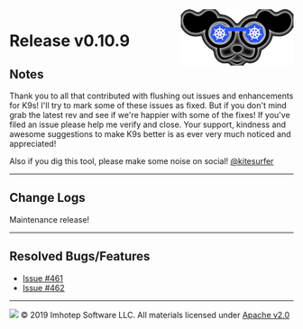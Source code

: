<img src="https://raw.githubusercontent.com/derailed/k9s/master/assets/k9s_small.png" align="right" width="200" height="auto"/>

# Release v0.10.9

## Notes

Thank you to all that contributed with flushing out issues and enhancements for K9s! I'll try to mark some of these issues as fixed. But if you don't mind grab the latest rev and see if we're happier with some of the fixes! If you've filed an issue please help me verify and close. Your support, kindness and awesome suggestions to make K9s better is as ever very much noticed and appreciated!

Also if you dig this tool, please make some noise on social! [@kitesurfer](https://twitter.com/kitesurfer)

---

## Change Logs

Maintenance release!

---

## Resolved Bugs/Features

* [Issue #461](https://github.com/zloom/k9s/issues/461)
* [Issue #462](https://github.com/zloom/k9s/issues/462)

---

<img src="https://raw.githubusercontent.com/derailed/k9s/master/assets/imhotep_logo.png" width="32" height="auto"/> © 2019 Imhotep Software LLC. All materials licensed under [Apache v2.0](http://www.apache.org/licenses/LICENSE-2.0)
